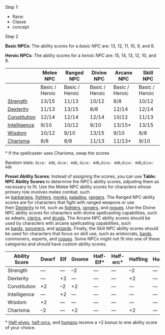 Step 1: 
+ Race: 
+ Classe
+ concept

Step 2

**Basic NPCs**: The ability scores for a _basic NPC_ are: 13, 12, 11, 10, 9, and 8.

**Heroic NPCs**: The ability scores for a _heroic NPC_ are: 15, 14, 13, 12, 10, and 8.

| |  Melee NPC | Ranged NPC | Divine NPC | Arcane NPC | Skill NPC |  
| ---|---| ---| ---|---|---| 
| | Basic / Heroic| Basic / Heroic| Basic / Heroic | Basic / Heroic |  Basic / Heroic |
| [Strength](https://www.d20pfsrd.com/classes/core-classes/cleric/domains/paizo-domains/strength-domain) |  13/15 | 11/13 | 10/12 | 8/8 | 10/12|
| [Dexterity](https://www.d20pfsrd.com/basics-ability-scores/ability-scores#TOC-Dexterity-Dex-) |  11/13 | 13/15 | 8/8 | 12/14 | 12/14 |
| [Constitution](https://www.d20pfsrd.com/basics-ability-scores/ability-scores#TOC-Constitution-Con-)| 12/14 | 12/14 | 12/14 | 10/12 | 11/13| 
| [Intelligence](https://www.d20pfsrd.com/basics-ability-scores/ability-scores#TOC-Intelligence-Int-)|  9/10 | 10/12 | 9/10 | 13/15* | 13/15 |
| [Wisdom](https://www.d20pfsrd.com/basics-ability-scores/ability-scores#TOC-Wisdom-Wis-)| 10/12| 9/10| 13/15| 9/10| 8/8| 
| [Charisma](https://www.d20pfsrd.com/basics-ability-scores/ability-scores#TOC-Charisma-Cha-)| 8/8| 8/8| 11/13 | 11/13* | 9/10| 
\* If the spellcaster uses Charisma, swap the scores

Random stats: `dice: 4d6`, `dice: 4d6`, `dice: 4d6`,`dice: 4d6`,`dice: 4d6`,`dice: 4d6`

**Preset Ability Scores**: Instead of assigning the scores, you can use **Table: NPC Ability Scores** to determine the NPC’s ability scores, adjusting them as necessary to fit. Use the Melee NPC ability scores for characters whose primary role involves melee combat, such as [barbarians](https://www.d20pfsrd.com/classes/core-classes/barbarian), [fighters](https://www.d20pfsrd.com/classes/core-classes/fighter), [monks](https://www.d20pfsrd.com/classes/core-classes/monk), [paladins](https://www.d20pfsrd.com/classes/core-classes/paladin), [rangers](https://www.d20pfsrd.com/classes/core-classes/ranger). The Ranged NPC ability scores are for characters that fight with ranged weapons or use their [Dexterity](https://www.d20pfsrd.com/basics-ability-scores/ability-scores#TOC-Dexterity-Dex-) to hit, such as [fighters](https://www.d20pfsrd.com/classes/core-classes/fighter), [rangers](https://www.d20pfsrd.com/classes/core-classes/ranger), and [rogues](https://www.d20pfsrd.com/classes/core-classes/rogue). Use the Divine NPC ability scores for characters with divine spellcasting capabilities, such as adepts, [clerics](https://www.d20pfsrd.com/classes/core-classes/cleric), and [druids](https://www.d20pfsrd.com/classes/core-classes/druid). The Arcane NPC ability scores should be used by characters with arcane spellcasting capabilities, such as [bards](https://www.d20pfsrd.com/classes/core-classes/bard), [sorcerers](https://www.d20pfsrd.com/classes/core-classes/sorcerer), and [wizards](https://www.d20pfsrd.com/classes/core-classes/wizard). Finally, the Skill NPC ability scores should be used for characters that focus on skill use, such as aristocrats, [bards](https://www.d20pfsrd.com/classes/core-classes/bard), commoners, experts, and [rogues](https://www.d20pfsrd.com/classes/core-classes/rogue). Some NPCs might not fit into one of these categories and should have custom ability scores.


| Ability Score | Dwarf | Elf | Gnome | Half-Elf\* | Half-orc\* | Halfling | Human\* |
|---------------|-------|-----|-------|----------|----------|----------|-------|
| Strength      | —     | —   | –2    | —        | —        | –2       | —     |
| Dexterity     | —     | +2  | —     | —        | —        | +2       | —     |
| Constitution  | +2    | –2  | +2    | —        | —        | —        | —     |
| Intelligence  | —     | +2  | —     | —        | —        | —        | —     |
| Wisdom        | +2    | —   | —     | —        | —        | —        | —     |
| Charisma      | –2    | —   | +2    | —        | —        | +2       | —     |
\* [Half-elves](https://www.d20pfsrd.com/races/core-races/half-elf), [half-orcs](https://www.d20pfsrd.com/races/core-races/half-orc), and [humans](https://www.d20pfsrd.com/races/core-races/human) receive a +2 bonus to one ability score of your choice.